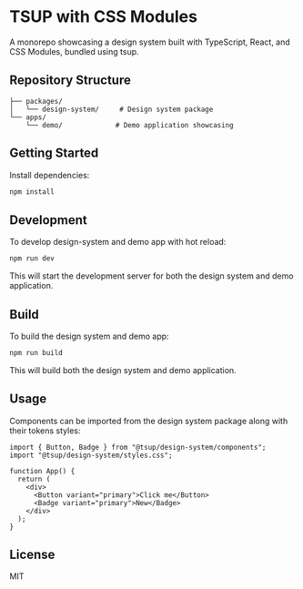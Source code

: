 # TSUP with CSS Modules

A monorepo showcasing a design system built with TypeScript, React, and CSS Modules, bundled using tsup.

## Repository Structure

```
├── packages/
│   └── design-system/     # Design system package
└── apps/
    └── demo/             # Demo application showcasing
```

## Getting Started

Install dependencies:

```bash
npm install
```

## Development

To develop design-system and demo app with hot reload:

```bash
npm run dev
```

This will start the development server for both the design system and demo application.

## Build

To build the design system and demo app:

```bash
npm run build
```

This will build both the design system and demo application.

## Usage

Components can be imported from the design system package along with their tokens styles:

```tsx
import { Button, Badge } from "@tsup/design-system/components";
import "@tsup/design-system/styles.css";

function App() {
  return (
    <div>
      <Button variant="primary">Click me</Button>
      <Badge variant="primary">New</Badge>
    </div>
  );
}
```

## License

MIT
